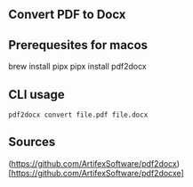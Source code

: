 ## Convert PDF to Docx

## Prerequesites for macos

brew install pipx
pipx install pdf2docx

## CLI usage

`pdf2docx convert file.pdf file.docx`

## Sources

(https://github.com/ArtifexSoftware/pdf2docx)[https://github.com/ArtifexSoftware/pdf2docxe]